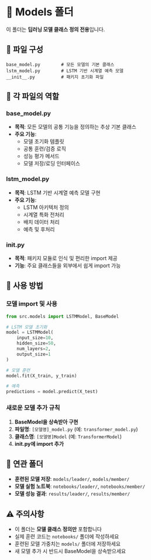 # 🤖 Models 폴더

이 폴더는 **딥러닝 모델 클래스 정의 전용**입니다.

## 📁 파일 구성

```
base_model.py        # 모든 모델의 기본 클래스
lstm_model.py        # LSTM 기반 시계열 예측 모델
__init__.py          # 패키지 초기화 파일
```

## 🎯 각 파일의 역할

### base_model.py
- **목적**: 모든 모델의 공통 기능을 정의하는 추상 기본 클래스
- **주요 기능**:
  - 모델 초기화 템플릿
  - 공통 훈련/검증 로직
  - 성능 평가 메서드
  - 모델 저장/로딩 인터페이스

### lstm_model.py  
- **목적**: LSTM 기반 시계열 예측 모델 구현
- **주요 기능**:
  - LSTM 아키텍처 정의
  - 시계열 특화 전처리
  - 배치 데이터 처리
  - 예측 및 후처리

### __init__.py
- **목적**: 패키지 모듈로 인식 및 편리한 import 제공
- **기능**: 주요 클래스들을 외부에서 쉽게 import 가능

## 🚀 사용 방법

### 모델 import 및 사용
```python
from src.models import LSTMModel, BaseModel

# LSTM 모델 초기화
model = LSTMModel(
    input_size=10,
    hidden_size=50,
    num_layers=2,
    output_size=1
)

# 모델 훈련
model.fit(X_train, y_train)

# 예측
predictions = model.predict(X_test)
```

### 새로운 모델 추가 규칙
1. **BaseModel을 상속받아 구현**
2. **파일명**: `[모델명]_model.py` (예: `transformer_model.py`)
3. **클래스명**: `[모델명]Model` (예: `TransformerModel`)
4. **__init__.py에 import 추가**

## 📂 연관 폴더
- **훈련된 모델 저장**: `models/leader/`, `models/member/`
- **모델 실험 노트북**: `notebooks/leader/`, `notebooks/member/`
- **모델 성능 결과**: `results/leader/`, `results/member/`

## ⚠️ 주의사항
- 이 폴더는 **모델 클래스 정의만** 포함합니다
- 실제 훈련 코드는 `notebooks/` 폴더에 작성하세요
- 훈련된 모델 가중치는 `models/` 폴더에 저장하세요
- 새 모델 추가 시 반드시 BaseModel을 상속받으세요 
